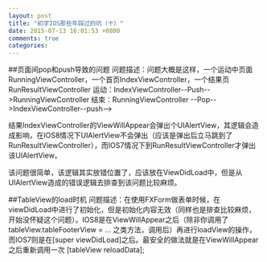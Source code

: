 ```yaml
---
layout: post
title: "初学IOS那些年踩过的坑（十）"
date: 2015-07-13 16:01:53 +0800
comments: true
categories: 
---
```

##页面间pop和push导致的问题
问题描述：问题大概是这样，一个运动中页面RunningViewController，一个首页IndexViewController，一个结果页RunResultViewController
运动：IndexViewController--Push-->RunningViewController
结束：RunningViewController --Pop-->IndexViewController--push-->

结果IndexViewController的ViewWillAppear会弹出个UIAlertView，其逻辑会造成影响，在IOS8情况下UIAlertView不会弹出（应该是弹出后立马跳到了RunResultViewController），而IOS7情况下到RunResultViewController才弹出该UIAlertView。

该问题很简单，该逻辑其实放错位置了，应该放在ViewDidLoad中，但是从UIAlertView造成的错误逻辑去排查到该问题比较麻烦。

##TableView的load时机
问题描述：在使用FXForm做表单时候，在viewDidLoad中进行了初始化，但是初始化内容无效（同样也是排查比较麻烦，开始没怀疑这个问题）。IOS8是在ViewWillAppear之后（除非你调用了tableView.tableFooterView = … 之类方法，调用后）再进行loadView的操作，而IOS7则是在[super viewDidLoad]之后。最安全的做法就是在ViewWillAppear之后重新调用一次 [tableView reloadData];
